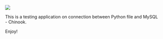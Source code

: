 <img src="https://codeinstitute.s3.amazonaws.com/fullstack/ci_logo_small.png" style="margin: 0;">

This is a testing application on connection between Python file and MySQL - Chinook.

Enjoy!
